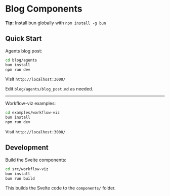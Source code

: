 # Blog Components

**Tip:** Install bun globally with `npm install -g bun`

## Quick Start

Agents blog post:

```bash
cd blog/agents
bun install
npm run dev
```

Visit `http://localhost:3000/`

Edit `blog/agents/blog_post.md` as needed.

---

Workflow-viz examples:

```bash
cd examples/workflow-viz
bun install
npm run dev
```

Visit `http://localhost:3000/`

## Development

Build the Svelte components:

```bash
cd src/workflow-viz
bun install
bun run build
```

This builds the Svelte code to the `components/` folder.
